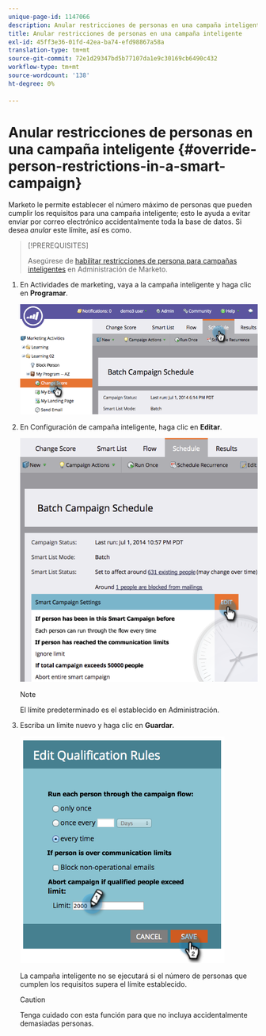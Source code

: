 ```yaml
---
unique-page-id: 1147066
description: Anular restricciones de personas en una campaña inteligente - Documentos de Marketo - Documentación del producto
title: Anular restricciones de personas en una campaña inteligente
exl-id: 45ff3e36-01fd-42ea-ba74-efd98867a58a
translation-type: tm+mt
source-git-commit: 72e1d29347bd5b77107da1e9c30169cb6490c432
workflow-type: tm+mt
source-wordcount: '138'
ht-degree: 0%

---
```


# Anular restricciones de personas en una campaña inteligente {#override-person-restrictions-in-a-smart-campaign}

Marketo le permite establecer el número máximo de personas que pueden cumplir los requisitos para una campaña inteligente; esto le ayuda a evitar enviar por correo electrónico accidentalmente toda la base de datos. Si desea _anular_ este límite, así es como.

>[!PREREQUISITES]
>
>Asegúrese de [habilitar restricciones de persona para campañas inteligentes](/help/marketo/product-docs/administration/email-setup/enable-person-restrictions-for-smart-campaigns.md) en Administración de Marketo.

1. En Actividades de marketing, vaya a la campaña inteligente y haga clic en **Programar**.

   ![](assets/one.png)

1. En Configuración de campaña inteligente, haga clic en **Editar**.

   ![](assets/two.png)

   >[!NOTE]
   >
   >El límite predeterminado es el establecido en Administración.

1. Escriba un límite nuevo y haga clic en **Guardar.**

   ![](assets/three.png)

   La campaña inteligente no se ejecutará si el número de personas que cumplen los requisitos supera el límite establecido.

   >[!CAUTION]
   >
   >Tenga cuidado con esta función para que no incluya accidentalmente demasiadas personas.
